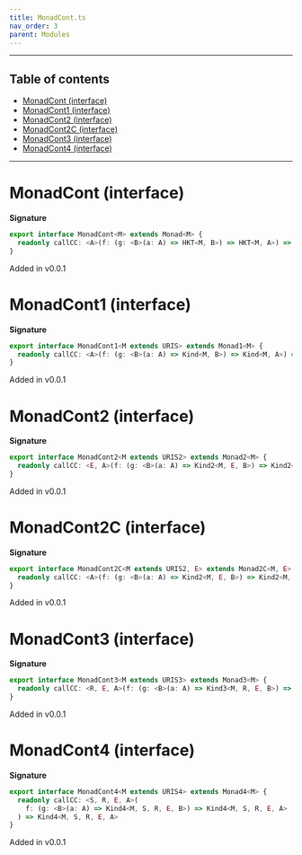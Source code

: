 ```yaml
---
title: MonadCont.ts
nav_order: 3
parent: Modules
---
```


---

<h2 class="text-delta">Table of contents</h2>

- [MonadCont (interface)](#monadcont-interface)
- [MonadCont1 (interface)](#monadcont1-interface)
- [MonadCont2 (interface)](#monadcont2-interface)
- [MonadCont2C (interface)](#monadcont2c-interface)
- [MonadCont3 (interface)](#monadcont3-interface)
- [MonadCont4 (interface)](#monadcont4-interface)

---

# MonadCont (interface)

**Signature**

```ts
export interface MonadCont<M> extends Monad<M> {
  readonly callCC: <A>(f: (g: <B>(a: A) => HKT<M, B>) => HKT<M, A>) => HKT<M, A>
}
```

Added in v0.0.1

# MonadCont1 (interface)

**Signature**

```ts
export interface MonadCont1<M extends URIS> extends Monad1<M> {
  readonly callCC: <A>(f: (g: <B>(a: A) => Kind<M, B>) => Kind<M, A>) => Kind<M, A>
}
```

Added in v0.0.1

# MonadCont2 (interface)

**Signature**

```ts
export interface MonadCont2<M extends URIS2> extends Monad2<M> {
  readonly callCC: <E, A>(f: (g: <B>(a: A) => Kind2<M, E, B>) => Kind2<M, E, A>) => Kind2<M, E, A>
}
```

Added in v0.0.1

# MonadCont2C (interface)

**Signature**

```ts
export interface MonadCont2C<M extends URIS2, E> extends Monad2C<M, E> {
  readonly callCC: <A>(f: (g: <B>(a: A) => Kind2<M, E, B>) => Kind2<M, E, A>) => Kind2<M, E, A>
}
```

Added in v0.0.1

# MonadCont3 (interface)

**Signature**

```ts
export interface MonadCont3<M extends URIS3> extends Monad3<M> {
  readonly callCC: <R, E, A>(f: (g: <B>(a: A) => Kind3<M, R, E, B>) => Kind3<M, R, E, A>) => Kind3<M, R, E, A>
}
```

Added in v0.0.1

# MonadCont4 (interface)

**Signature**

```ts
export interface MonadCont4<M extends URIS4> extends Monad4<M> {
  readonly callCC: <S, R, E, A>(
    f: (g: <B>(a: A) => Kind4<M, S, R, E, B>) => Kind4<M, S, R, E, A>
  ) => Kind4<M, S, R, E, A>
}
```

Added in v0.0.1
